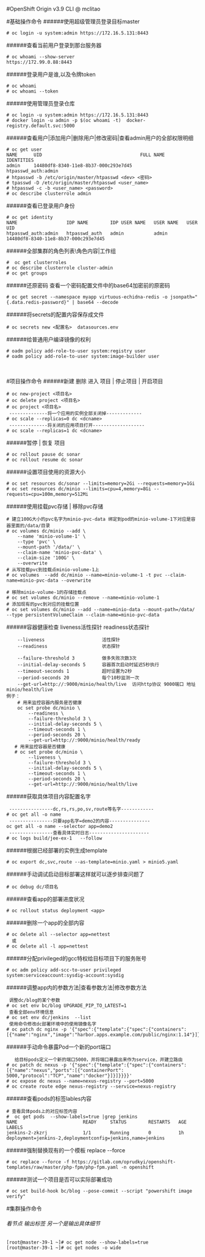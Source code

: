 #OpenShift Origin v3.9 CLI @ mclitao

#基础操作命令
######使用超级管理员登录目标master
```batch
# oc login -u system:admin https://172.16.5.131:8443
```
######查看当前用户登录到那台服务器
```batch
# oc whoami --show-server
https://172.99.0.88:8443
```
######登录用户是谁,以及令牌token
```batch
# oc whoami 
# oc whoami --token
```
######使用管理员登录仓库
```batch
# oc login -u system:admin https://172.16.5.131:8443
# docker login -u admin -p $(oc whoami -t)  docker-registry.default.svc:5000
```
######查看用户|添加用户|删除用户|修改密码|查看admin用户的全部权限明细
```batch
# oc get user
NAME      UID                                    FULL NAME   IDENTITIES
admin     14480df8-8340-11e8-8b37-000c293e7d45               htpasswd_auth:admin
# htpasswd -b /etc/origin/master/htpasswd <dev> <密码>
# tpasswd -D /etc/origin/master/htpasswd <user_name>
# htpasswd -c -b <user_name> <password>
# oc describe clusterrole admin
```
######查看已登录用户身份
```batch
# oc get identity
NAME                  IDP NAME        IDP USER NAME   USER NAME   USER UID
htpasswd_auth:admin   htpasswd_auth   admin           admin       14480df8-8340-11e8-8b37-000c293e7d45
```
######全部集群的角色列表\角色内容|工作组
```batch
#  oc get clusterroles
# oc describe clusterrole cluster-admin
# oc get groups
```
######还原密码  查看一个密码配置文件中的base64加密前的原密码
```batch
# oc get secret --namespace myapp virtuous-echidna-redis -o jsonpath="{.data.redis-password}" | base64 --decode
```
######将secrets的配置内容保存成文件
```batch
# oc secrets new <配置名>  datasources.env
```
######给普通用户编译镜像的权利
```batch
# oadm policy add-role-to-user system:registry user
# oadm policy add-role-to-user system:image-builder user
```
######
```batch

```

#项目操作命令
######新建 删除 进入 项目 | 停止项目 | 开启项目
```batch
# oc new-project <项目名>
# oc delete project <项目名>
# oc project <项目名>
 --------------将一个应用的实例全部关闭掉------------- 
# oc scale --replicas=0 dc <dcname>
 --------------将关闭的应用项目打开------------------- 
# oc scale --replicas=1 dc <dcname>
```
######暂停 | 恢复 项目
```batch
# oc rollout pause dc sonar
# oc rollout resume dc sonar
```
######设置项目使用的资源大小
```batch
# oc set resources dc/sonar --limits=memory=2Gi --requests=memory=1Gi
# oc set resources dc/minio --limits=cpu=4,memory=8Gi --requests=cpu=100m,memory=512Mi
```
######使用挂载pvc存储 | 移除pvc存储
```batch
# 建立100G大小的pvc名字为minio-pvc-data 绑定到pod的minio-volume-1下对应是容器里面的/data/目录
# oc volumes dc/minio --add \
    --name 'minio-volume-1' \
    --type 'pvc' \
    --mount-path '/data/' \
    --claim-name 'minio-pvc-data' \
    --claim-size '100G' \
    --overwrite      
# 从写挂载pvc到挂载点minio-volume-1上
# oc volumes  --add dc/minio --name=minio-volume-1 -t pvc --claim-name=minio-pvc-data --overwrite

# 移除minio-volume-1的存储挂载点
# oc set volumes dc/minio --remove --name=minio-volume-1
# 添加现有的pvc到对应的挂载位置    
# oc set volumes dc/minio --add --name=minio-data --mount-path=/data/ --type persistentVolumeClaim --claim-name=minio-pvc-data

```
######容器健康检查 liveness活性探针  readiness状态探针
```batch
    --liveness                     活性探针
    --readiness                    状态探针
     
    --failure-threshold 3          做多失败次数3次
    --initial-delay-seconds 5      容器首次启动时延迟5秒执行
    --timeout-seconds 1            超时设置为2秒
    --period-seconds 20            每个10秒监测一次
    --get-url=http://:9000/minio/health/live  访问http协议 9000端口 地址 minio/health/live
例子：
    # 用来监控容器内服务是否健康
    oc set probe dc/minio \
        --readiness \
        --failure-threshold 3 \
        --initial-delay-seconds 5 \
        --timeout-seconds 1 \
        --period-seconds 20 \
        --get-url=http://:9000/minio/health/ready
   # 用来监控容器是否健康
   # oc set probe dc/minio \
        --liveness \
        --failure-threshold 3 \
        --initial-delay-seconds 5 \
        --timeout-seconds 1 \
        --period-seconds 20 \
        --get-url=http://:9000/minio/health/live
```
######获取具体项目内容配置名字
```batch
 ----------------dc,rs,rs,po,sv,route等名字------------ 
# oc get all -o name
 ----------------只要app名字=demo2的内容--------------- 
oc get all -o name --selector app=demo2
 ----------------查看具体实时日志----------------------
# oc logs build/jee-ex-1   --follow
```
######根据已经部署的实例生成template
```batch
# oc export dc,svc,route --as-template=minio.yaml > minio5.yaml
```
######手动调试启动目标部署这样就可以逐步排查问题了
```batch
# oc debug dc/项目名
```
######查看app的部署进度状况
```batch
# oc rollout status deployment <app> 
```
######删除一个app的全部内容
```batch
# oc delete all --selector app=nettest
  或  
# oc delete all -l app=nettest
```
######分配privileged的gcc特权给目标项目下的服务账号
```batch
# oc adm policy add-scc-to-user privileged system:serviceaccount:sysdig-account:sysdig
```
######调整app内的参数方法|查看参数方法|修改参数方法
```batch
 调整dc/blog的某个参数
# oc set env bc/blog UPGRADE_PIP_TO_LATEST=1
 查看全部env环境信息
# oc set env dc/jenkins  --list     
 使用命令修改dc部署环境中的使用镜像名字
# oc patch dc nginx -p '{"spec":{"template":{"spec":{"containers":[{"name":"nginx","image":"harbor.apps.example.com/public/nginx:1.14"}]}}}}'
```
######手动命令暴露Pod一个新的port端口 
```batch
   给目标pods定义一个新的端口5000，并将端口暴露出来作为service，并建立路由
# oc patch dc nexus -p '{"spec":{"template":{"spec":{"containers":[{"name":"nexus","ports":[{"containerPort": 5000,"protocol":"TCP","name":"docker"}]}]}}}}'
# oc expose dc nexus --name=nexus-registry --port=5000
# oc create route edge nexus-registry --service=nexus-registry
```
######查看pods的标签lables内容
```batch
# 查看具体pods上的对应标签内容
#  oc get pods  --show-labels=true |grep jenkins
NAME                        READY     STATUS        RESTARTS   AGE       LABELS
jenkins-2-zkzrj             1/1       Running       0          1h        deployment=jenkins-2,deploymentconfig=jenkins,name=jenkins
```
######强制替换现有的一个模板  replace --force
```batch
# oc replace --force -f https://gitlab.com/oprudkyi/openshift-templates/raw/master/php-fpm/php-fpm.yaml -n openshift
```
######测试一个项目是否可以实际部署成功
```batch
# oc set build-hook bc/blog --pose-commit --script "powershift image verify"
```

#集群操作命令
###### 看节点 输出标签 另一个是输出具体细节
```batch
[root@master-39-1 ~]# oc get node --show-labels=true 
[root@master-39-1 ~]# oc get nodes -o wide
```